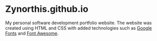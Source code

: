 # Zynorthis.github.io

My personal software development portfolio website. The website was created using HTML and CSS with added technologies such as [Google Fonts](https://fonts.google.com/) and [Font Awesome](https://fontawesome.com/).
